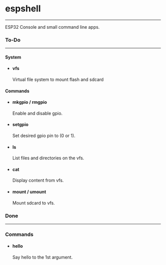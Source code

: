 # espshell
___

ESP32 Console and small command line apps.

### To-Do
____
#### System
 - #### vfs 
    Virtual file system to mount flash and sdcard

#### Commands
 - #### mkgpio / rmgpio
    Enable and disable gpio.
 - #### setgpio 
    Set desired gpio pin to (0 or 1).
 - #### ls 
    List files and directories on the vfs.
 - #### cat
    Display content from vfs.
 - #### mount / umount
    Mount sdcard to vfs.

### Done
___
### Commands
   - #### hello
     Say hello to the 1st argument.